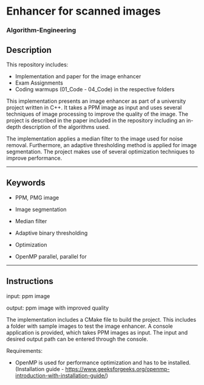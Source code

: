 # Enhancer for scanned images

### Algorithm-Engineering

## Description

This repository includes:

- Implementation and paper for the image enhancer
- Exam Assignments
- Coding warmups (01_Code - 04_Code) in the respective folders

This implementation presents an image enhancer as part of a university project written in C++. It takes a PPM image as input and uses several techniques of image processing to improve the quality of the image. The project is described in the paper included in the repository including an in-depth description of the algorithms used.

The implementation applies a median filter to the image used for noise removal.
Furthermore, an adaptive thresholding method is applied for image segmentation.
The project makes use of several optimization techniques to improve performance.

---

## Keywords

- PPM, PMG image

- Image segmentation
- Median filter

- Adaptive binary thresholding

- Optimization
- OpenMP parallel, parallel for

---

## Instructions

input: ppm image

output: ppm image with improved quality

The implementation includes a CMake file to build the project.
This includes a folder with sample images to test the image enhancer.
A console application is provided, which takes PPM images as input.
The input and desired output path can be entered through the console.

Requirements:

- OpenMP is used for performance optimization and has to be installed.
  (Installation guide - https://www.geeksforgeeks.org/openmp-introduction-with-installation-guide/)
